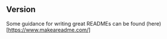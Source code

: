 ## Version

Some guidance for writing great READMEs can be found (here)[https://www.makeareadme.com/]
